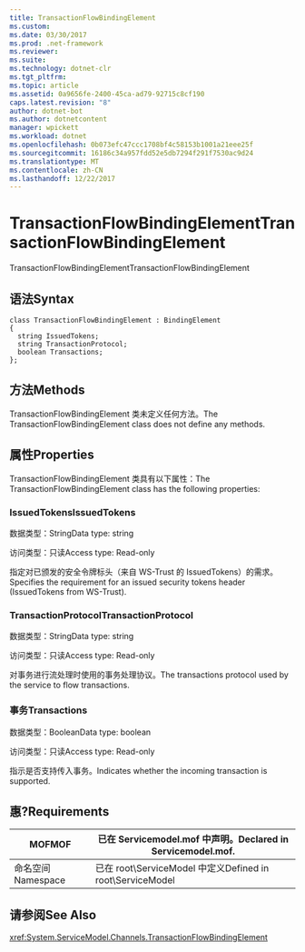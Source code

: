 ```yaml
---
title: TransactionFlowBindingElement
ms.custom: 
ms.date: 03/30/2017
ms.prod: .net-framework
ms.reviewer: 
ms.suite: 
ms.technology: dotnet-clr
ms.tgt_pltfrm: 
ms.topic: article
ms.assetid: 0a9656fe-2400-45ca-ad79-92715c8cf190
caps.latest.revision: "8"
author: dotnet-bot
ms.author: dotnetcontent
manager: wpickett
ms.workload: dotnet
ms.openlocfilehash: 0b073efc47ccc1708bf4c58153b1001a21eee25f
ms.sourcegitcommit: 16186c34a957fdd52e5db7294f291f7530ac9d24
ms.translationtype: MT
ms.contentlocale: zh-CN
ms.lasthandoff: 12/22/2017
---
```

# <a name="transactionflowbindingelement"></a><span data-ttu-id="ca0b1-102">TransactionFlowBindingElement</span><span class="sxs-lookup"><span data-stu-id="ca0b1-102">TransactionFlowBindingElement</span></span>
<span data-ttu-id="ca0b1-103">TransactionFlowBindingElement</span><span class="sxs-lookup"><span data-stu-id="ca0b1-103">TransactionFlowBindingElement</span></span>  
  
## <a name="syntax"></a><span data-ttu-id="ca0b1-104">语法</span><span class="sxs-lookup"><span data-stu-id="ca0b1-104">Syntax</span></span>  
  
```  
class TransactionFlowBindingElement : BindingElement  
{  
  string IssuedTokens;  
  string TransactionProtocol;  
  boolean Transactions;  
};  
```  
  
## <a name="methods"></a><span data-ttu-id="ca0b1-105">方法</span><span class="sxs-lookup"><span data-stu-id="ca0b1-105">Methods</span></span>  
 <span data-ttu-id="ca0b1-106">TransactionFlowBindingElement 类未定义任何方法。</span><span class="sxs-lookup"><span data-stu-id="ca0b1-106">The TransactionFlowBindingElement class does not define any methods.</span></span>  
  
## <a name="properties"></a><span data-ttu-id="ca0b1-107">属性</span><span class="sxs-lookup"><span data-stu-id="ca0b1-107">Properties</span></span>  
 <span data-ttu-id="ca0b1-108">TransactionFlowBindingElement 类具有以下属性：</span><span class="sxs-lookup"><span data-stu-id="ca0b1-108">The TransactionFlowBindingElement class has the following properties:</span></span>  
  
### <a name="issuedtokens"></a><span data-ttu-id="ca0b1-109">IssuedTokens</span><span class="sxs-lookup"><span data-stu-id="ca0b1-109">IssuedTokens</span></span>  
 <span data-ttu-id="ca0b1-110">数据类型：String</span><span class="sxs-lookup"><span data-stu-id="ca0b1-110">Data type: string</span></span>  
  
 <span data-ttu-id="ca0b1-111">访问类型：只读</span><span class="sxs-lookup"><span data-stu-id="ca0b1-111">Access type: Read-only</span></span>  
  
 <span data-ttu-id="ca0b1-112">指定对已颁发的安全令牌标头（来自 WS-Trust 的 IssuedTokens）的需求。</span><span class="sxs-lookup"><span data-stu-id="ca0b1-112">Specifies the requirement for an issued security tokens header (IssuedTokens from WS-Trust).</span></span>  
  
### <a name="transactionprotocol"></a><span data-ttu-id="ca0b1-113">TransactionProtocol</span><span class="sxs-lookup"><span data-stu-id="ca0b1-113">TransactionProtocol</span></span>  
 <span data-ttu-id="ca0b1-114">数据类型：String</span><span class="sxs-lookup"><span data-stu-id="ca0b1-114">Data type: string</span></span>  
  
 <span data-ttu-id="ca0b1-115">访问类型：只读</span><span class="sxs-lookup"><span data-stu-id="ca0b1-115">Access type: Read-only</span></span>  
  
 <span data-ttu-id="ca0b1-116">对事务进行流处理时使用的事务处理协议。</span><span class="sxs-lookup"><span data-stu-id="ca0b1-116">The transactions protocol used by the service to flow transactions.</span></span>  
  
### <a name="transactions"></a><span data-ttu-id="ca0b1-117">事务</span><span class="sxs-lookup"><span data-stu-id="ca0b1-117">Transactions</span></span>  
 <span data-ttu-id="ca0b1-118">数据类型：Boolean</span><span class="sxs-lookup"><span data-stu-id="ca0b1-118">Data type: boolean</span></span>  
  
 <span data-ttu-id="ca0b1-119">访问类型：只读</span><span class="sxs-lookup"><span data-stu-id="ca0b1-119">Access type: Read-only</span></span>  
  
 <span data-ttu-id="ca0b1-120">指示是否支持传入事务。</span><span class="sxs-lookup"><span data-stu-id="ca0b1-120">Indicates whether the incoming transaction is supported.</span></span>  
  
## <a name="requirements"></a><span data-ttu-id="ca0b1-121">惠?</span><span class="sxs-lookup"><span data-stu-id="ca0b1-121">Requirements</span></span>  
  
|<span data-ttu-id="ca0b1-122">MOF</span><span class="sxs-lookup"><span data-stu-id="ca0b1-122">MOF</span></span>|<span data-ttu-id="ca0b1-123">已在 Servicemodel.mof 中声明。</span><span class="sxs-lookup"><span data-stu-id="ca0b1-123">Declared in Servicemodel.mof.</span></span>|  
|---------|-----------------------------------|  
|<span data-ttu-id="ca0b1-124">命名空间</span><span class="sxs-lookup"><span data-stu-id="ca0b1-124">Namespace</span></span>|<span data-ttu-id="ca0b1-125">已在 root\ServiceModel 中定义</span><span class="sxs-lookup"><span data-stu-id="ca0b1-125">Defined in root\ServiceModel</span></span>|  
  
## <a name="see-also"></a><span data-ttu-id="ca0b1-126">请参阅</span><span class="sxs-lookup"><span data-stu-id="ca0b1-126">See Also</span></span>  
 <xref:System.ServiceModel.Channels.TransactionFlowBindingElement>
